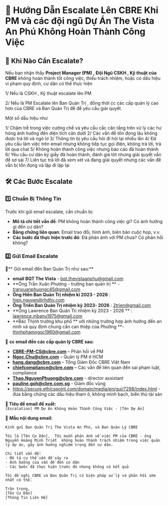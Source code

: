 # 🚨 Hướng Dẫn Escalate Lên CBRE Khi PM và các đội ngũ Dự Án The Vista An Phú Không Hoàn Thành Công Việc  

## 📌 Khi Nào Cần Escalate?  
Nếu bạn nhận thấy **Project Manager (PM) , Đội Ngũ CSKH , Kỹ thuật của CBRE** không hoàn thành tốt công việc, thiếu trách nhiệm, hoặc có dấu hiệu vi phạm quy định, cư dân có thể thực hiện


1/ Nếu là CSKH , Kỹ thuật escalate lên PM 

2/ Nếu là PM Escalate lên Ban Quản Trị , đồng thời cc các cấp quản lý cao hơn của CBRE và Ban Quản Trị để để yêu cầu giải quyết.  

Một số dấu hiệu như

1/ Chậm trễ trong việc cưởng chế và yêu cầu cắc căn tầng trên xử lý các hư hỏng ảnh hưởng đến diện tích căn dưới
2/ Các vấn đề tồn đọng lâu không được trả lời và ngó lơ
3/ Thông tin bị yêu cầu hỏi đi hỏi lại nhiều lần 
4/ Đã yêu cầu làm việc trên email nhưng không tiếp tục gọi điện, không trả lời, trả lời qua chat
5/ Không hoàn thành công việc nhưng báo cáo đã hoàn thành
6/ Yêu cầu cư dân ký giầy đã hoàn thành, đánh giá tôt nhưng giải quyết vần đề sơ sài
7/ Liên tục trả lời đã xem xét và đang giải quyềt nhưng các vấn đề vẫn bị tồn đọng và lặp đi lặp lại


## 🛠 Các Bước Escalate  

### 1️⃣ Chuẩn Bị Thông Tin  
Trước khi gửi email escalate, cần chuẩn bị:  
- **Mô tả chi tiết vấn đề**: PM không hoàn thành công việc gì? Có ảnh hưởng gì đến cư dân?  
- **Bằng chứng liên quan**: Email trao đổi, hình ảnh, biên bản cuộc họp, v.v.  
- **Các bước đã thực hiện trước đó**: Đã phản ánh với PM chưa? Có phản hồi không?  

### 2️⃣ Gửi Email Escalate  

📩** Gửi email đến Ban Quản Trị như sau:**
- **email BQT The Vista** - bqt.thevistaanphu@gmail.com
- **Ông Trần Xuân Phương - trưởng ban quản trị ** - tranxuanphuongc45@gmail.com
- **Ông Hiển Ban Quản Trị nhiệm kì 2023 - 2026** : hien.nguyen@rhdhv.com
- **Ông Triển Ban Quản Trị nhiệm kỳ 2023- 2026** : 2trien@gmail.com
- **Ông Lawrence Ban Quản Trị nhiệm kỳ 2023 - 2026 ** : lawrence.mbanu1975@gmail.com
- **Bác Thịnh trưởng khu phố ** với những trường hợp ảnh hưởng đến an ninh và quy định chung cần can thiệp của Phường **- thinhphamngoc1960@gmail.com


📩 **cc email đến các cấp quản lý CBRE sau:**  

- **CBRE-PM-CS@cbre.com** – Phản hồi về PM  
- **Ngoc.Chu@cbre.com** – Quản lý PM ở HCM  
- **hang.dang@cbre.com** – Tổng Giám Đốc CBRE Việt Nam  
- **chiefcompliance@cbre.com** – Các vấn đề liên quan đến sai phạm luật, compliance  
- **Thao.NguyenPhuong@cbre.com**  - director assistant 
- **pauline.goh@cbre.com.sg**  - Giám đốc vùng
- https://secure.ethicspoint.com/domain/media/en/gui/7298/index.html - đưa bằng chứng các dấu hiệu tham ô, không minh bạch, biển thủ tài sản



**📌 Tiêu đề email đề xuất:**  
`[Escalation] PM Dự Án Không Hoàn Thành Công Việc - [Tên Dự Án]`  

📄 **Mẫu nội dung email:**  
```text
Kính gửi Ban Quản Trị The Vista An Phú, và Ban Quản Lý CBRE

Tôi là [Tên Cư Dân],  Tôi muốn phản ánh về việc PM của CBRE - ông Nguyễn Hoàng Minh Triết  không hoàn thành trách nhiệm trong việc quản lý dự án, gây ảnh hưởng nghiêm trọng đến cư dân.  

Chi tiết vấn đề:  
- Mô tả cụ thể vấn đề xảy ra  
- Ảnh hưởng của vấn đề đến cư dân  
- Các bước đã thực hiện trước đó nhưng không có kết quả  

Tôi đề nghị CBRE và Ban Quãn Trị có biện pháp xử lý và phản hồi sớm nhất có thể.  

Trân trọng,  
[Tên Cư Dân]  
[Thông Tin Liên Hệ]  
